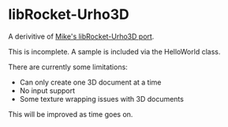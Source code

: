 # libRocket-Urho3D

A derivitive of [Mike's libRocket-Urho3D port](https://github.com/realrunner/urho3d-librocket).

This is incomplete. A sample is included via the HelloWorld class.

There are currently some limitations:
- Can only create one 3D document at a time
- No input support
- Some texture wrapping issues with 3D documents

This will be improved as time goes on.
